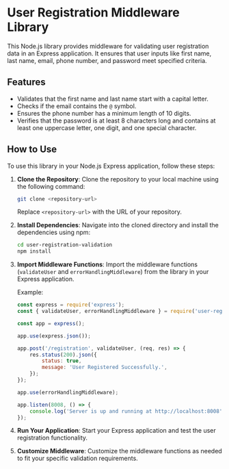 <!-- 
# User Registration Middleware Library

This Node.js library provides middleware for validating user registration data in an Express application. It ensures that user inputs like first name, last name, email, phone number, and password meet specified criteria.

## Features

- Validates that the first name and last name start with a capital letter.
- Checks if the email contains the `@` symbol.
- Ensures the phone number has a minimum length of 10 digits.
- Verifies that the password is at least 8 characters long and contains at least one uppercase letter, one digit, and one special character.


## How TO USE:
 -->


# User Registration Middleware Library

This Node.js library provides middleware for validating user registration data in an Express application. It ensures that user inputs like first name, last name, email, phone number, and password meet specified criteria.

## Features

- Validates that the first name and last name start with a capital letter.
- Checks if the email contains the `@` symbol.
- Ensures the phone number has a minimum length of 10 digits.
- Verifies that the password is at least 8 characters long and contains at least one uppercase letter, one digit, and one special character.

## How to Use

To use this library in your Node.js Express application, follow these steps:

1. **Clone the Repository**: Clone the repository to your local machine using the following command:

    ```bash
    git clone <repository-url>
    ```

    Replace `<repository-url>` with the URL of your repository.

2. **Install Dependencies**: Navigate into the cloned directory and install the dependencies using npm:

    ```bash
    cd user-registration-validation
    npm install
    ```

3. **Import Middleware Functions**: Import the middleware functions (`validateUser` and `errorHandlingMiddleware`) from the library in your Express application.

    Example:

    ```javascript
    const express = require('express');
    const { validateUser, errorHandlingMiddleware } = require('user-registration-validation');

    const app = express();

    app.use(express.json());

    app.post('/registration', validateUser, (req, res) => {
        res.status(200).json({
            status: true,
            message: 'User Registered Successfully.',
        });
    });

    app.use(errorHandlingMiddleware);

    app.listen(8008, () => {
        console.log('Server is up and running at http://localhost:8008');
    });
    ```

4. **Run Your Application**: Start your Express application and test the user registration functionality.

5. **Customize Middleware**: Customize the middleware functions as needed to fit your specific validation requirements.






























<!-- 
## Installation

Install the library using npm:

```bash
npm i user-registration-middleware
```

## Usage

### Basic Setup

```javascript
const express = require('express');

const { validateUser } = require('user-registration-validation');
// Add the above line in your code

const app = express();

app.use(express.json());

app.post('/registration', validateUser, (req, res) => {
    res.status(200).json({
        status: true,
        message: 'User Registered Successfully.',
    });
});

app.use(errorHandlingMiddleware);

app.listen(8008, () => {
    console.log('Server is up and running at http://localhost:8008');
});
```

 -->

